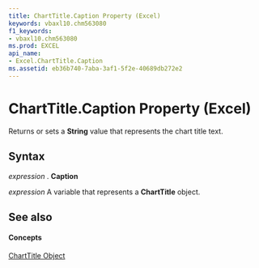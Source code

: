 ```yaml
---
title: ChartTitle.Caption Property (Excel)
keywords: vbaxl10.chm563080
f1_keywords:
- vbaxl10.chm563080
ms.prod: EXCEL
api_name:
- Excel.ChartTitle.Caption
ms.assetid: eb36b740-7aba-3af1-5f2e-40689db272e2
---
```



# ChartTitle.Caption Property (Excel)

Returns or sets a  **String** value that represents the chart title text.


## Syntax

 _expression_ . **Caption**

 _expression_ A variable that represents a **ChartTitle** object.


## See also


#### Concepts


[ChartTitle Object](charttitle-object-excel.md)

